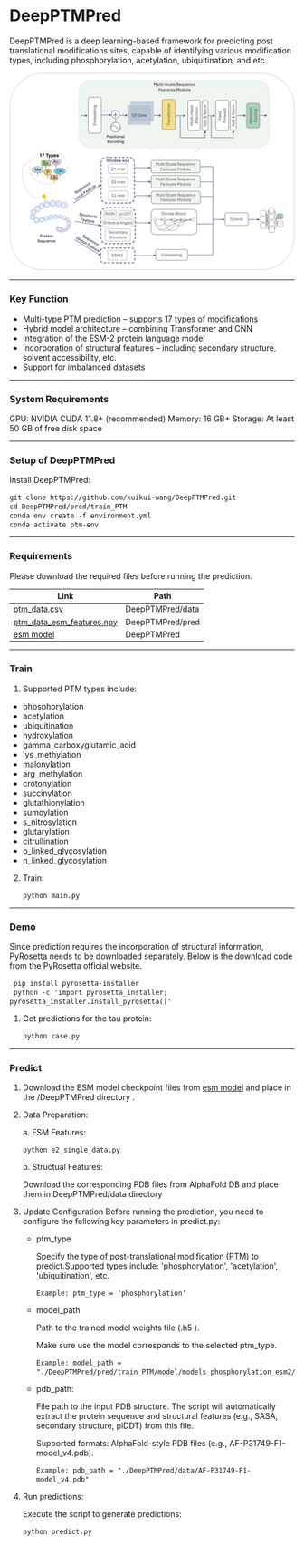 # DeepPTMPred

DeepPTMPred is a deep learning-based framework for predicting post translational modifications sites, capable of identifying various modification types, including phosphorylation, acetylation, ubiquitination, and etc. 

 <img title="" src="./model.png" alt="Alternative text" width="800">

***
### Key Function
- Multi-type PTM prediction – supports 17 types of modifications
- Hybrid model architecture – combining Transformer and CNN
- Integration of the ESM-2 protein language model
- Incorporation of structural features – including secondary structure, solvent accessibility, etc.
- Support for imbalanced datasets

***
### System Requirements
GPU: NVIDIA CUDA 11.8+ (recommended) Memory: 16 GB+ Storage: At least 50 GB of free disk space

***
### Setup of DeepPTMPred

Install DeepPTMPred: 

```shell
git clone https://github.com/kuikui-wang/DeepPTMPred.git
cd DeepPTMPred/pred/train_PTM
conda env create -f environment.yml
conda activate ptm-env
```


***

### Requirements

Please download the required files before running the prediction.

| Link                                                                                                          | Path                |
| ------------------------------------------------------------------------------------------------------------- | ------------------- |
| [ptm_data.csv](https://drive.google.com/file/d/1sBSODTVUOm3Q7wa05fFmupYiQs072nKX/view?usp=drive_link)         | DeepPTMPred/data    |
| [ptm_data_esm_features.npy](https://drive.google.com/file/d/1wJgUQ861iqM3CXJJoQb6AT_jWT-2Dedi/view?usp=drive_link) | DeepPTMPred/pred    |
| [esm model](https://drive.google.com/drive/folders/1KYbfh3PGRhd_s0wn-8tZcbX_uvo1xdNm?usp=drive_link)   | DeepPTMPred         |


***
### Train

1. Supported PTM types include:
 - phosphorylation            
 - acetylation                
 - ubiquitination             
 - hydroxylation              
 - gamma_carboxyglutamic_acid 
 - lys_methylation            
 - malonylation               
 - arg_methylation            
 - crotonylation              
 - succinylation              
 - glutathionylation          
 - sumoylation                
 - s_nitrosylation            
 - glutarylation              
 - citrullination             
 - o_linked_glycosylation     
 - n_linked_glycosylation     


2. Train:
   ```
   python main.py 
   ```


***
### Demo
 
  Since prediction requires the incorporation of structural information, PyRosetta needs to be downloaded separately. Below is the download code from the PyRosetta official website.
  
     
     pip install pyrosetta-installer 
     python -c 'import pyrosetta_installer; pyrosetta_installer.install_pyrosetta()'
     

1. Get predictions for the tau protein:

   ```python
   python case.py
   ```

***

### Predict

1. Download the ESM model checkpoint files from [esm model](https://drive.google.com/drive/folders/1KYbfh3PGRhd_s0wn-8tZcbX_uvo1xdNm?usp=drive_link) and place in the /DeepPTMPred directory .

2. Data Preparation:

   a. ESM Features:
   
   ```shell
   python e2_single_data.py
   ```  

   b. Structual Features:
   
   Download the corresponding PDB files from AlphaFold DB and place them in DeepPTMPred/data directory


4. Update Configuration
Before running the prediction, you need to configure the following key parameters in predict.py:

    - ptm_type
   
      Specify the type of post-translational modification (PTM) to predict.Supported types include: 'phosphorylation', 'acetylation', 'ubiquitination', etc.
   
      ```shell
      Example: ptm_type = 'phosphorylation'
      ``` 

   - model_path

      Path to the trained model weights file (.h5 ).

      Make sure use the model corresponds to the selected ptm_type.
     
      ```shell
      Example: model_path = "./DeepPTMPred/pred/train_PTM/model/models_phosphorylation_esm2/ptm_data_210_39_64_best_model.h5"
      ``` 
    
   - pdb_path:
   
      File path to the input PDB structure. The script will automatically extract the protein sequence and structural features (e.g., SASA, secondary structure, plDDT) from this file.
   
      Supported formats: AlphaFold-style PDB files (e.g., AF-P31749-F1-model_v4.pdb).
     
      ```shell
      Example: pdb_path = "./DeepPTMPred/data/AF-P31749-F1-model_v4.pdb"
      ``` 


6. Run predictions:
   
   Execute the script to generate predictions:

   ```
   python predict.py 
   ```





































